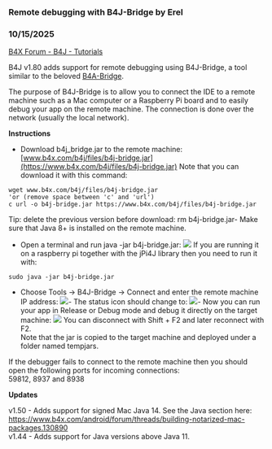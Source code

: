 ### Remote debugging with B4J-Bridge by Erel
### 10/15/2025
[B4X Forum - B4J - Tutorials](https://www.b4x.com/android/forum/threads/38804/)

B4J v1.80 adds support for remote debugging using B4J-Bridge, a tool similar to the beloved [B4A-Bridge](http://www.b4x.com/android/forum/threads/7978/#content).  
   
The purpose of B4J-Bridge is to allow you to connect the IDE to a remote machine such as a Mac computer or a Raspberry Pi board and to easily debug your app on the remote machine. The connection is done over the network (usually the local network).  
  
**Instructions**  

- Download b4j\_bridge.jar to the remote machine: [www.b4x.com/b4j/files/b4j-bridge.jar](https://www.b4x.com/b4j/files/b4j-bridge.jar)
Note that you can download it with this command:

```B4X
wget www.b4x.com/b4j/files/b4j-bridge.jar  
'or (remove space between 'c' and 'url')  
c url -o b4j-bridge.jar https://www.b4x.com/b4j/files/b4j-bridge.jar
```

Tip: delete the previous version before download: rm b4j-bridge.jar- Make sure that Java 8+ is installed on the remote machine.
- Open a terminal and run java -jar b4j-bridge.jar:
![](http://www.b4x.com/basic4android/images/SS-2014-03-13_13.13.11.png)
If you are running it on a raspberry pi together with the jPi4J library then you need to run it with:

```B4X
sudo java -jar b4j-bridge.jar
```

- Choose Tools -> B4J-Bridge -> Connect and enter the remote machine IP address:
![](http://www.b4x.com/basic4android/images/SS-2014-03-13_13.14.43.png)- The status icon should change to:
![](http://www.b4x.com/basic4android/images/SS-2014-03-13_13.15.43.png)- Now you can run your app in Release or Debug mode and debug it directly on the target machine:
![](http://www.b4x.com/basic4android/images/SS-2014-03-13_13.17.27.png)
You can disconnect with Shift + F2 and later reconnect with F2.  
Note that the jar is copied to the target machine and deployed under a folder named tempjars.  
  
If the debugger fails to connect to the remote machine then you should open the following ports for incoming connections:  
59812, 8937 and 8938  
  
**Updates**  
  
v1.50 - Adds support for signed Mac Java 14. See the Java section here: <https://www.b4x.com/android/forum/threads/building-notarized-mac-packages.130890>  
v1.44 - Adds support for Java versions above Java 11.